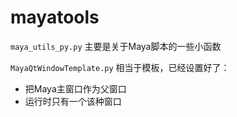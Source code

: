 mayatools
=========
`maya_utils_py.py` 主要是关于Maya脚本的一些小函数

`MayaQtWindowTemplate.py` 相当于模板，已经设置好了：

 * 把Maya主窗口作为父窗口
 * 运行时只有一个该种窗口

